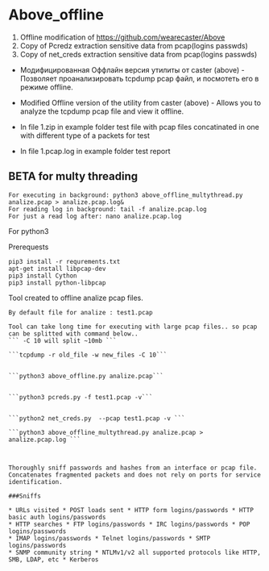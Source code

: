 # Above_offline
1) Offline modification of https://github.com/wearecaster/Above
2) Copy of Pcredz extraction sensitive data from pcap(logins passwds)
3) Copy of net_creds extraction sensitive data from pcap(logins passwds)



* Модифицированная Оффлайн версия утилиты от caster (above) - Позволяет проанализировать tcpdump pcap файл, и посмотеть его в режиме offline.

* Modified Offline version of the utility from caster (above) - Allows you to analyze the tcpdump pcap file and view it offline.

* In file 1.zip in example folder test file with pcap files concatinated in one with different type of a packets for test
* In file 1.pcap.log in example folder test report

## BETA for multy threading
```
For executing in background: python3 above_offline_multythread.py analize.pcap > analize.pcap.log&
For reading log in background: tail -f analize.pcap.log
For just a read log after: nano analize.pcap.log
```

For python3 

Prerequests
```
pip3 install -r requrements.txt
apt-get install libpcap-dev
pip3 install Cython
pip3 install python-libpcap
```

Tool created to offline analize pcap files.
```Executing:
By default file for analize : test1.pcap

Tool can take long time for executing with large pcap files.. so pcap can be splitted with command below.. 
``` -C 10 will split ~10mb ```

```tcpdump -r old_file -w new_files -C 10```


```python3 above_offline.py analize.pcap```


```python3 pcreds.py -f test1.pcap -v```


```python2 net_creds.py  --pcap test1.pcap -v ```

```python3 above_offline_multythread.py analize.pcap > analize.pcap.log ```



Thoroughly sniff passwords and hashes from an interface or pcap file. 
Concatenates fragmented packets and does not rely on ports for service 
identification. 

###Sniffs

* URLs visited * POST loads sent * HTTP form logins/passwords * HTTP basic auth logins/passwords
* HTTP searches * FTP logins/passwords * IRC logins/passwords * POP logins/passwords
* IMAP logins/passwords * Telnet logins/passwords * SMTP logins/passwords
* SNMP community string * NTLMv1/v2 all supported protocols like HTTP, SMB, LDAP, etc * Kerberos

